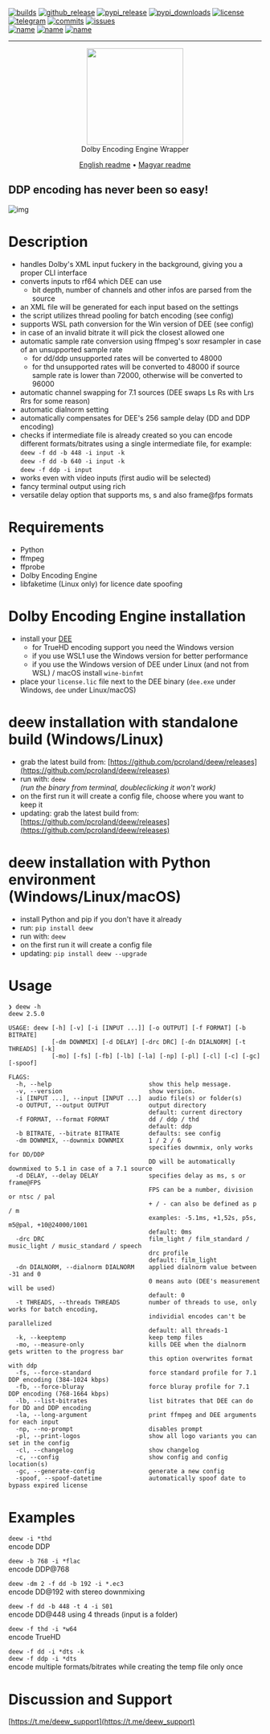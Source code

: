 [![builds](https://img.shields.io/github/workflow/status/pcroland/deew/Build%20and%20publish?logo=github&style=flat-square)](https://github.com/pcroland/deew/actions/workflows/build.yaml)
[![github_release](https://img.shields.io/github/v/release/pcroland/deew?logo=github&color=70920c&style=flat-square)](https://github.com/pcroland/deew/releases)
[![pypi_release](https://img.shields.io/pypi/v/deew?label=PyPI&logo=pypi&logoColor=ffffff&color=70920c&style=flat-square)](https://pypi.org/project/deew)
[![pypi_downloads](https://img.shields.io/pypi/dm/deew?color=70920c&logo=pypi&logoColor=white&style=flat-square)](https://pypi.org/project/deew)
[![license](https://img.shields.io/github/license/pcroland/deew?color=blueviolet&style=flat-square)](https://github.com/pcroland/deew/blob/master/LICENSE)
\
[![telegram](https://img.shields.io/endpoint?color=1d93d2&style=flat-square&url=https://cadoth.net/tgmembercount%3Fchat_id=deew_support%26name=Discussion%2520and%2520Support)](https://t.me/deew_support)
[![commits](https://img.shields.io/github/last-commit/pcroland/deew?color=355ab8&logo=github&style=flat-square)](https://github.com/pcroland/deew/commits/main)
[![issues](https://img.shields.io/github/issues/pcroland/deew?color=355ab8&logo=github&style=flat-square)](https://github.com/pcroland/deew/issues)
\
[![name](https://img.shields.io/badge/platform-win%20%7C%20linux%20%7C%20osx-eeeeee?style=flat-square)](https://github.com/pcroland/deew)
[![name](https://img.shields.io/pypi/pyversions/deew?logo=Python&logoColor=eeeeee&color=eeeeee&style=flat-square)](https://github.com/pcroland/deew)
[![name](https://img.shields.io/badge/DEE-5.1.0--5.2.1-green?logoColor=white&logo=data:image/png;base64,iVBORw0KGgoAAAANSUhEUgAAABAAAAAMCAYAAABr5z2BAAAA9ElEQVQokZXSzypFURQG8N89LsnEv1KGBp5CKU9wBygPIJ5AeYM7MjLAzMBAmRuYyszU3AOgG6GQpZ19OM69Tny1Wu39rVXfWt9qRcQaljCOUbygh3c/MYQJDOMZ9zhvYwEb+hG1n9aAmlaBkfzYwQo2cZUbqnGJdSxjP/eMiYi9+MRiRKjEWXzjpMZ1MnNUVORM1+R1ck6jrNa4qZJrD5irRFrUHW4aahRNJN7w2lTQpCBhBpN/VfBU4w5yTr53a1war0/BPK7zQW1lS0tsYxa7eMDcFxMRhxW7/ovjpOAUj9madMppabe/nHKyOvWkcXu4+AAd1Ju1TsOvFgAAAABJRU5ErkJggg==&color=eeeeee&style=flat-square)](https://customer.dolby.com/content-creation-and-delivery/dolby-encoding-engine-with-ac-4)
<hr>
<p align="center"><img width="192" src="https://raw.githubusercontent.com/pcroland/deew/main/logo/logo.svg"><br>Dolby Encoding Engine Wrapper</p>


<p align="center"><a href="https://github.com/pcroland/deew/blob/main/README.md">English readme</a>
 • <a href="https://github.com/pcroland/deew/blob/main/README.hu.md">Magyar readme</a></p>

## DDP encoding has never been so easy!

![img](https://telegra.ph/file/efd2a1d3519bdf87fca03.gif)
<!---https://i.kek.sh/Mk3qQ0QGWUj.gif--->


# Description
- handles Dolby's XML input fuckery in the background, giving you a proper CLI interface
- converts inputs to rf64 which DEE can use
  - bit depth, number of channels and other infos are parsed from the source
- an XML file will be generated for each input based on the settings
- the script utilizes thread pooling for batch encoding (see config)
- supports WSL path conversion for the Win version of DEE (see config)
- in case of an invalid bitrate it will pick the closest allowed one
- automatic sample rate conversion using ffmpeg's soxr resampler in case of an unsupported sample rate
  - for dd/ddp unsupported rates will be converted to 48000
  - for thd unsupported rates will be converted to 48000 if source sample rate is lower than 72000, otherwise will be converted to 96000
- automatic channel swapping for 7.1 sources (DEE swaps Ls Rs with Lrs Rrs for some reason)
- automatic dialnorm setting
- automatically compensates for DEE's 256 sample delay (DD and DDP encoding)
- checks if intermediate file is already created so you can encode different formats/bitrates using a single intermediate file, for example:\
  `deew -f dd -b 448 -i input -k`\
  `deew -f dd -b 640 -i input -k`\
  `deew -f ddp -i input`
- works even with video inputs (first audio will be selected)
- fancy terminal output using rich
- versatile delay option that supports ms, s and also frame@fps formats

# Requirements
- Python
- ffmpeg
- ffprobe
- Dolby Encoding Engine
- libfaketime (Linux only) for licence date spoofing

# Dolby Encoding Engine installation
- install your [DEE](https://customer.dolby.com/content-creation-and-delivery/dolby-encoding-engine-with-ac-4)
  - for TrueHD encoding support you need the Windows version
  - if you use WSL1 use the Windows version for better performance
  - if you use the Windows version of DEE under Linux (and not from WSL) / macOS install `wine-binfmt`
- place your `license.lic` file next to the DEE binary (`dee.exe` under Windows, `dee` under Linux/macOS)

# deew installation with standalone build (Windows/Linux)
- grab the latest build from: [https://github.com/pcroland/deew/releases](https://github.com/pcroland/deew/releases)
- run with: `deew`\
*(run the binary from terminal, doubleclicking it won't work)*
- on the first run it will create a config file, choose where you want to keep it
- updating: grab the latest build from: [https://github.com/pcroland/deew/releases](https://github.com/pcroland/deew/releases)

# deew installation with Python environment (Windows/Linux/macOS)
- install Python and pip if you don't have it already
- run: `pip install deew`
- run with: `deew`
- on the first run it will create a config file
- updating: `pip install deew --upgrade`

# Usage
```
❯ deew -h
deew 2.5.0

USAGE: deew [-h] [-v] [-i [INPUT ...]] [-o OUTPUT] [-f FORMAT] [-b BITRATE]
            [-dm DOWNMIX] [-d DELAY] [-drc DRC] [-dn DIALNORM] [-t THREADS] [-k]
            [-mo] [-fs] [-fb] [-lb] [-la] [-np] [-pl] [-cl] [-c] [-gc] [-spoof]

FLAGS:
  -h, --help                           show this help message.
  -v, --version                        show version.
  -i [INPUT ...], --input [INPUT ...]  audio file(s) or folder(s)
  -o OUTPUT, --output OUTPUT           output directory
                                       default: current directory
  -f FORMAT, --format FORMAT           dd / ddp / thd
                                       default: ddp
  -b BITRATE, --bitrate BITRATE        defaults: see config
  -dm DOWNMIX, --downmix DOWNMIX       1 / 2 / 6
                                       specifies downmix, only works for DD/DDP
                                       DD will be automatically downmixed to 5.1 in case of a 7.1 source
  -d DELAY, --delay DELAY              specifies delay as ms, s or frame@FPS
                                       FPS can be a number, division or ntsc / pal
                                       + / - can also be defined as p / m
                                       examples: -5.1ms, +1,52s, p5s, m5@pal, +10@24000/1001
                                       default: 0ms
  -drc DRC                             film_light / film_standard / music_light / music_standard / speech
                                       drc profile
                                       default: film_light
  -dn DIALNORM, --dialnorm DIALNORM    applied dialnorm value between -31 and 0
                                       0 means auto (DEE's measurement will be used)
                                       default: 0
  -t THREADS, --threads THREADS        number of threads to use, only works for batch encoding,
                                       individial encodes can't be parallelized
                                       default: all threads-1
  -k, --keeptemp                       keep temp files
  -mo, --measure-only                  kills DEE when the dialnorm gets written to the progress bar
                                       this option overwrites format with ddp
  -fs, --force-standard                force standard profile for 7.1 DDP encoding (384-1024 kbps)
  -fb, --force-bluray                  force bluray profile for 7.1 DDP encoding (768-1664 kbps)
  -lb, --list-bitrates                 list bitrates that DEE can do for DD and DDP encoding
  -la, --long-argument                 print ffmpeg and DEE arguments for each input
  -np, --no-prompt                     disables prompt
  -pl, --print-logos                   show all logo variants you can set in the config
  -cl, --changelog                     show changelog
  -c, --config                         show config and config location(s)
  -gc, --generate-config               generate a new config
  -spoof, --spoof-datetime             automatically spoof date to bypass expired license
```
# Examples
`deew -i *thd`\
encode DDP

`deew -b 768 -i *flac`\
encode DDP@768

`deew -dm 2 -f dd -b 192 -i *.ec3`\
encode DD@192 with stereo downmixing

`deew -f dd -b 448 -t 4 -i S01`\
encode DD@448 using 4 threads (input is a folder)

`deew -f thd -i *w64`\
encode TrueHD

`deew -f dd -i *dts -k`\
`deew -f ddp -i *dts`\
encode multiple formats/bitrates while creating the temp file only once

# Discussion and Support
[https://t.me/deew_support](https://t.me/deew_support)
